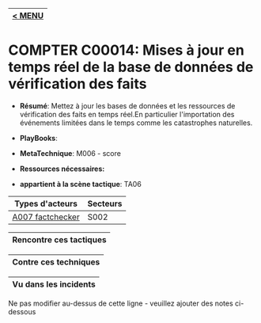 |[< MENU](../README.md)|
|---|
# COMPTER C00014: Mises à jour en temps réel de la base de données de vérification des faits

* **Résumé**: Mettez à jour les bases de données et les ressources de vérification des faits en temps réel.En particulier l'importation des événements limitées dans le temps comme les catastrophes naturelles.

* **PlayBooks**:

* **MetaTechnique**: M006 - score

* **Ressources nécessaires:**

* **appartient à la scène tactique**: TA06


|Types d'acteurs |Secteurs |
|----------- |------- |
|[A007 factchecker](../../generated_pages/actortypes/A007.md) |S002 |



|Rencontre ces tactiques |
|---------------------- |



|Contre ces techniques |
|------------------------- |



|Vu dans les incidents |
|----------------- |


Ne pas modifier au-dessus de cette ligne - veuillez ajouter des notes ci-dessous